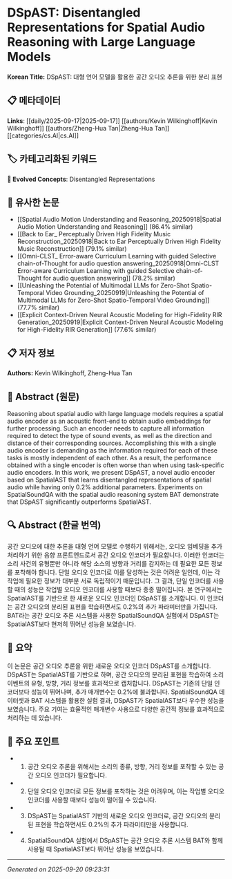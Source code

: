 # DSpAST: Disentangled Representations for Spatial Audio Reasoning with Large Language Models

**Korean Title:** DSpAST: 대형 언어 모델을 활용한 공간 오디오 추론을 위한 분리 표현

## 📋 메타데이터

**Links**: [[daily/2025-09-17|2025-09-17]] [[authors/Kevin Wilkinghoff|Kevin Wilkinghoff]] [[authors/Zheng-Hua Tan|Zheng-Hua Tan]] [[categories/cs.AI|cs.AI]]

## 🏷️ 카테고리화된 키워드
**🚀 Evolved Concepts**: Disentangled Representations

## 🔗 유사한 논문
- [[Spatial Audio Motion Understanding and Reasoning_20250918|Spatial Audio Motion Understanding and Reasoning]] (86.4% similar)
- [[Back to Ear_ Perceptually Driven High Fidelity Music Reconstruction_20250918|Back to Ear Perceptually Driven High Fidelity Music Reconstruction]] (79.1% similar)
- [[Omni-CLST_ Error-aware Curriculum Learning with guided Selective chain-of-Thought for audio question answering_20250918|Omni-CLST Error-aware Curriculum Learning with guided Selective chain-of-Thought for audio question answering]] (78.2% similar)
- [[Unleashing the Potential of Multimodal LLMs for Zero-Shot Spatio-Temporal Video Grounding_20250919|Unleashing the Potential of Multimodal LLMs for Zero-Shot Spatio-Temporal Video Grounding]] (77.7% similar)
- [[Explicit Context-Driven Neural Acoustic Modeling for High-Fidelity RIR Generation_20250919|Explicit Context-Driven Neural Acoustic Modeling for High-Fidelity RIR Generation]] (77.6% similar)

## 📋 저자 정보

**Authors:** Kevin Wilkinghoff, Zheng-Hua Tan

## 📄 Abstract (원문)

Reasoning about spatial audio with large language models requires a spatial
audio encoder as an acoustic front-end to obtain audio embeddings for further
processing. Such an encoder needs to capture all information required to detect
the type of sound events, as well as the direction and distance of their
corresponding sources. Accomplishing this with a single audio encoder is
demanding as the information required for each of these tasks is mostly
independent of each other. As a result, the performance obtained with a single
encoder is often worse than when using task-specific audio encoders. In this
work, we present DSpAST, a novel audio encoder based on SpatialAST that learns
disentangled representations of spatial audio while having only 0.2% additional
parameters. Experiments on SpatialSoundQA with the spatial audio reasoning
system BAT demonstrate that DSpAST significantly outperforms SpatialAST.

## 🔍 Abstract (한글 번역)

공간 오디오에 대한 추론을 대형 언어 모델로 수행하기 위해서는, 오디오 임베딩을 추가 처리하기 위한 음향 프론트엔드로서 공간 오디오 인코더가 필요합니다. 이러한 인코더는 소리 사건의 유형뿐만 아니라 해당 소스의 방향과 거리를 감지하는 데 필요한 모든 정보를 포착해야 합니다. 단일 오디오 인코더로 이를 달성하는 것은 어려운 일인데, 이는 각 작업에 필요한 정보가 대부분 서로 독립적이기 때문입니다. 그 결과, 단일 인코더를 사용할 때의 성능은 작업별 오디오 인코더를 사용할 때보다 종종 떨어집니다. 본 연구에서는 SpatialAST를 기반으로 한 새로운 오디오 인코더인 DSpAST를 소개합니다. 이 인코더는 공간 오디오의 분리된 표현을 학습하면서도 0.2%의 추가 파라미터만을 가집니다. BAT라는 공간 오디오 추론 시스템을 사용한 SpatialSoundQA 실험에서 DSpAST는 SpatialAST보다 현저히 뛰어난 성능을 보였습니다.

## 📝 요약

이 논문은 공간 오디오 추론을 위한 새로운 오디오 인코더 DSpAST를 소개합니다. DSpAST는 SpatialAST를 기반으로 하며, 공간 오디오의 분리된 표현을 학습하여 소리 이벤트의 유형, 방향, 거리 정보를 효과적으로 캡처합니다. DSpAST는 기존의 단일 인코더보다 성능이 뛰어나며, 추가 매개변수는 0.2%에 불과합니다. SpatialSoundQA 데이터셋과 BAT 시스템을 활용한 실험 결과, DSpAST가 SpatialAST보다 우수한 성능을 보였습니다. 주요 기여는 효율적인 매개변수 사용으로 다양한 공간적 정보를 효과적으로 처리하는 데 있습니다.

## 🎯 주요 포인트

- 1. 공간 오디오 추론을 위해서는 소리의 종류, 방향, 거리 정보를 포착할 수 있는 공간 오디오 인코더가 필요합니다.

- 2. 단일 오디오 인코더로 모든 정보를 포착하는 것은 어려우며, 이는 작업별 오디오 인코더를 사용할 때보다 성능이 떨어질 수 있습니다.

- 3. DSpAST는 SpatialAST 기반의 새로운 오디오 인코더로, 공간 오디오의 분리된 표현을 학습하면서도 0.2%의 추가 파라미터만을 사용합니다.

- 4. SpatialSoundQA 실험에서 DSpAST는 공간 오디오 추론 시스템 BAT와 함께 사용될 때 SpatialAST보다 뛰어난 성능을 보였습니다.

---

*Generated on 2025-09-20 09:23:31*